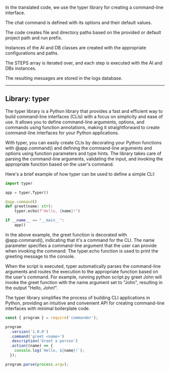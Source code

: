 In the translated code, we use the typer library for creating a command-line interface. 

The chat command is defined with its options and their default values.

The code creates file and directory paths based on the provided or default project path and run prefix.

Instances of the AI and DB classes are created with the appropriate configurations and paths.

The STEPS array is iterated over, and each step is executed with the AI and DBs instances. 

The resulting messages are stored in the logs database.

---
Library: typer
---

The typer library is a Python library that provides a fast and efficient way to build command-line interfaces (CLIs) with a focus on simplicity and ease of use. It allows you to define command-line arguments, options, and commands using function annotations, making it straightforward to create command-line interfaces for your Python applications.

With typer, you can easily create CLIs by decorating your Python functions with @app.command() and defining the command-line arguments and options using function parameters and type hints. The library takes care of parsing the command-line arguments, validating the input, and invoking the appropriate function based on the user's command.

Here's a brief example of how typer can be used to define a simple CLI:

```py
import typer

app = typer.Typer()

@app.command()
def greet(name: str):
    typer.echo(f"Hello, {name}!")

if __name__ == "__main__":
    app()
```

In the above example, the greet function is decorated with @app.command(), indicating that it's a command for the CLI. The name parameter specifies a command-line argument that the user can provide when invoking the command. The typer.echo function is used to print the greeting message to the console.

When the script is executed, typer automatically parses the command-line arguments and routes the execution to the appropriate function based on the user's command. For example, running python script.py greet John will invoke the greet function with the name argument set to "John", resulting in the output "Hello, John!".

The typer library simplifies the process of building CLI applications in Python, providing an intuitive and convenient API for creating command-line interfaces with minimal boilerplate code.

```ts
const { program } = require('commander');

program
  .version('1.0.0')
  .command('greet <name>')
  .description('Greet a person')
  .action((name) => {
    console.log(`Hello, ${name}!`);
  });

program.parse(process.argv);
```